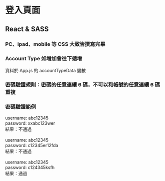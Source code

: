 # 登入頁面

## React & SASS

### PC、ipad、mobile 等 CSS 大致皆撰寫完畢

### Account Type 如增加會往下遞增
資料於 App.js 的 accountTypeData 變數

### 密碼驗證規則：密碼的任意連續 6 碼，不可以和帳號的任意連續 6 碼重複

### 密碼驗證範例

username: abc12345<br/>
password: xxabc123wer<br/>
結果：不通過<br/>
<br/>
username: abc12345<br/>
password: c12345er12fda<br/>
結果：不通過<br/>
<br/>
username: abc12345<br/>
password: c124345ksfh<br/>
結果：通過<br/>
